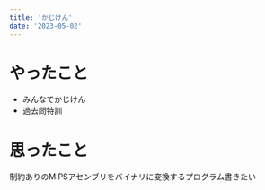 ```yaml
---
title: 'かじけん'
date: '2023-05-02'
---
```


# やったこと

- みんなでかじけん
- 過去問特訓

# 思ったこと


制約ありのMIPSアセンブリをバイナリに変換するプログラム書きたい

